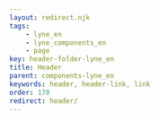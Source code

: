```yaml
---
layout: redirect.njk
tags: 
    - lyne_en
    - lyne_components_en
    - page
key: header-folder-lyne_en
title: Header
parent: components-lyne_en
keywords: header, header-link, link
order: 170
redirect: header/
---
```

